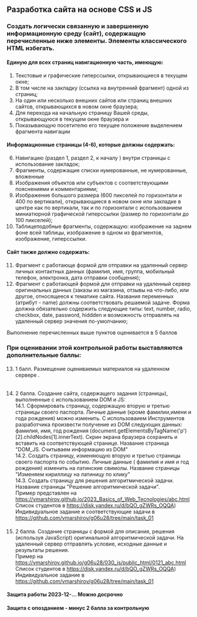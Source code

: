 ## Разработка сайта на основе CSS и JS

### Создать логически связанную и завершенную информационную среду (сайт), содержащую перечисленные ниже элементы. Элементы классического HTML избегать.
####	Единую для всех страниц навигационную часть, имеющую:
1.	Текстовые и графические гиперссылки, открывающиеся в текущем окне;
2.	В том числе на закладку (ссылка на внутренний фрагмент) одной из страниц;
3.	На один или несколько внешних сайтов или страниц внешних сайтов, открывающихся в новом окне браузера;
4.	Для перехода на начальную страницу Вашей среды, открывающуюся в текущем окне браузера и
5.	Показывающую посетителю его текущее положение выделением фрагмента навигации
#### Информационные страницы (4-6), которые должны содержать:
6.	Навигацию (раздел 1, раздел 2, к началу ) внутри страницы с использование закладок;
7.	Фрагменты, содержащие списки нумерованные, 	не нумерованные,  вложенные
8.	Изображения объектов или субъектов с соответствующими пояснениями и комментариями;
9.	Изображение большого размера (600 пикселей по горизонтали и 400 по вертикали), открывающиеся в новом окне или закладке в центре как по вертикали, так и по горизонтали с использованием миниатюрной графической гиперссылки (размер по горизонтали до 100 пикселей);
10.	Таблицеподобные фрагменты, содержащую: изображение на заднем фоне всей таблицы, изображение в одном из фрагментов, изображение, гиперссылки.
####	Cайт также должно содержать:
11.	Фрагмент с работающе формой для отправки на удаленный сервер личных контактных данных (фамилия, имя, группа, мобильный телефон, электронка, дата отправки сообщения);
12.	Фрагмент с работающей формой для отправки на удаленный сервер оригинальных данных (заказы из магазина, отзывы на что-либо, или другое, относящееся к тематике сайта. Названия переменных (атрибут - name) должны соответствовать решаемой задаче. Форма должна обязательно содержить следующие типы: text, number, radio, checkbox, date, password, hiddden и возможность отправлять на удаленный сервер значения по-умолчанию;

Выполнение перечисленных выше пунктов оценивается в 5 баллов


### При оценивании этой контрольной работы выставляются дополнительные баллы:
####
13. 1 балл. Размещение оцениваемых материалов на удаленном сервере .
######
14. 2 балла. Создание сайта, содержащего задания (страницы), выполненные с использованием DOM и JS:
<br>14.1.	Сформировать страницу, содержащую вторую и третью страницы своего паспорта. Личные данные (кроме фамилии,имени и года рождения) можно изменить. С использоваием Инструментов разработчика произвести получение из DOM следующих данных: фамилия, имя, год рождения (document.getElementsByTagName('p')[2].childNodes[1].innerText). Скрин экрана браузера сохранить и вставить на соответствующей странице. Название страница "DOM_JS. Считываем информацию из DOM"
<br>14.2.	Создать страницу, изменяющую вторую и третью страницы своего паспорта по событию. Личные данные ( фамилия и имя и год рождения) изменить на латинские свимолы. Название страницы "Изменяем кириллицу на латиницу по клику"
<br>14.3.	Создать страницу для решения алгоритмической задачи. Название страницы "Решение алгоритмической задачи". 
   <br>Пример представлен на https://vmarshirov.github.io/2023_Basics_of_Web_Tecnologies/abc.html
	<br>Cписок студентов в https://disk.yandex.ru/d/bQO_gZWRs_OQQA)
	<br>Индивидуальное задание и соответствующие задачи в https://github.com/vmarshirov/g06u28/tree/main/task_01
####	
15. 2 балла. Создание страницы с формой для описания, решения (используя JavaScript) оригинальной алгоритмической задачи. На удаленный сервер отправлять условие, исходные данные и результаты решения.
	<br>Пример на https://vmarshirov.github.io/g06u28/030_js/public_html/0121_abc.html
	<br>Список студентов в https://disk.yandex.ru/d/bQO_gZWRs_OQQA)
	<br>Индивидуальное задание в https://github.com/vmarshirov/g06u28/tree/main/task_01

#### Защита работы 2023-12-... Можно досрочно
#### Защита с опозданием - минус 2 балла за контрольную
